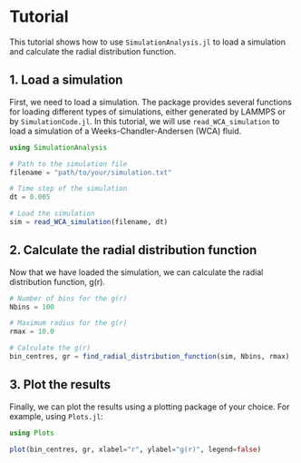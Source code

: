 # Tutorial

This tutorial shows how to use `SimulationAnalysis.jl` to load a simulation and calculate the radial distribution function.

## 1. Load a simulation

First, we need to load a simulation. The package provides several functions for loading different types of simulations, either generated by LAMMPS or by `SimulationCode.jl`. In this tutorial, we will use `read_WCA_simulation` to load a simulation of a Weeks-Chandler-Andersen (WCA) fluid.

```julia
using SimulationAnalysis

# Path to the simulation file
filename = "path/to/your/simulation.txt"

# Time step of the simulation
dt = 0.005

# Load the simulation
sim = read_WCA_simulation(filename, dt)
```

## 2. Calculate the radial distribution function

Now that we have loaded the simulation, we can calculate the radial distribution function, g(r).

```julia
# Number of bins for the g(r)
Nbins = 100

# Maximum radius for the g(r)
rmax = 10.0

# Calculate the g(r)
bin_centres, gr = find_radial_distribution_function(sim, Nbins, rmax)
```

## 3. Plot the results

Finally, we can plot the results using a plotting package of your choice. For example, using `Plots.jl`:

```julia
using Plots

plot(bin_centres, gr, xlabel="r", ylabel="g(r)", legend=false)
```
